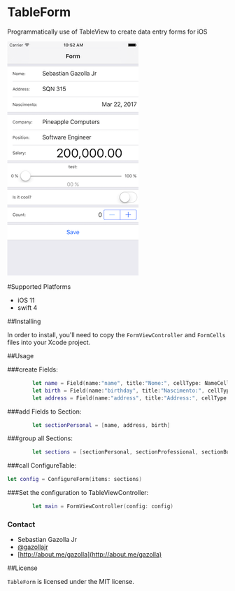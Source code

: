 # TableForm
Programmatically use of TableView to create data entry forms for iOS

![](https://github.com/gazolla/TableForm/raw/master/screenshot.png)

#Supported Platforms

- iOS 11
- swift 4

##Installing

In order to install, you'll need to copy the `FormViewController` and `FormCells` files into your Xcode project. 

##Usage

###create Fields:

```swift
        let name = Field(name:"name", title:"Nome:", cellType: NameCell.self)
        let birth = Field(name:"birthday", title:"Nascimento:", cellType: DateCell.self)
        let address = Field(name:"address", title:"Address:", cellType: TextCell.self)
```

###add Fields to Section:

```swift
        let sectionPersonal = [name, address, birth]
```

###group all Sections:

```swift
        let sections = [sectionPersonal, sectionProfessional, sectionButton]
```


###call ConfigureTable:

```swift
let config = ConfigureForm(items: sections) 
```

###Set the configuration to TableViewController:
```swift
        let main = FormViewController(config: config)
```

### Contact

* Sebastian Gazolla Jr
* [@gazollajr](http://twitter.com/gazollajr)
* [http://about.me/gazolla](http://about.me/gazolla)

##License

`TableForm` is licensed under the MIT license.
